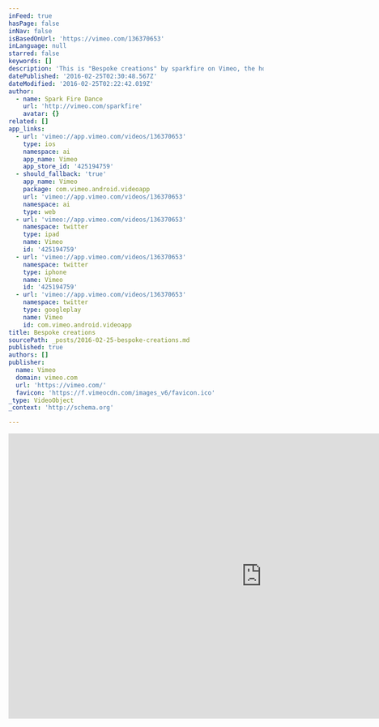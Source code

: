 ```yaml
---
inFeed: true
hasPage: false
inNav: false
isBasedOnUrl: 'https://vimeo.com/136370653'
inLanguage: null
starred: false
keywords: []
description: 'This is "Bespoke creations" by sparkfire on Vimeo, the home for high quality videos and the people who love them.'
datePublished: '2016-02-25T02:30:48.567Z'
dateModified: '2016-02-25T02:22:42.019Z'
author:
  - name: Spark Fire Dance
    url: 'http://vimeo.com/sparkfire'
    avatar: {}
related: []
app_links:
  - url: 'vimeo://app.vimeo.com/videos/136370653'
    type: ios
    namespace: ai
    app_name: Vimeo
    app_store_id: '425194759'
  - should_fallback: 'true'
    app_name: Vimeo
    package: com.vimeo.android.videoapp
    url: 'vimeo://app.vimeo.com/videos/136370653'
    namespace: ai
    type: web
  - url: 'vimeo://app.vimeo.com/videos/136370653'
    namespace: twitter
    type: ipad
    name: Vimeo
    id: '425194759'
  - url: 'vimeo://app.vimeo.com/videos/136370653'
    namespace: twitter
    type: iphone
    name: Vimeo
    id: '425194759'
  - url: 'vimeo://app.vimeo.com/videos/136370653'
    namespace: twitter
    type: googleplay
    name: Vimeo
    id: com.vimeo.android.videoapp
title: Bespoke creations
sourcePath: _posts/2016-02-25-bespoke-creations.md
published: true
authors: []
publisher:
  name: Vimeo
  domain: vimeo.com
  url: 'https://vimeo.com/'
  favicon: 'https://f.vimeocdn.com/images_v6/favicon.ico'
_type: VideoObject
_context: 'http://schema.org'

---
```

<iframe src="https://cdn.embedly.com/widgets/media.html?src=https%3A%2F%2Fplayer.vimeo.com%2Fvideo%2F136370653&amp;url=https%3A%2F%2Fvimeo.com%2F136370653&amp;image=http%3A%2F%2Fi.vimeocdn.com%2Fvideo%2F531022281_1280.jpg&amp;key=b7d04c9b404c499eba89ee7072e1c4f7&amp;type=text%2Fhtml&amp;schema=vimeo" width="1000" height="563" scrolling="no" frameborder="0" allowfullscreen="allowfullscreen" style=""></iframe>
